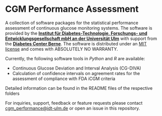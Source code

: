 # CGM Performance Assessment
A collection of software packages for the statistical performance assessment of continuous glucose monitoring systems. The software is provided by the [**Institut für Diabetes-Technologie, Forschungs- und Entwicklungsgesellschaft mbH an der Universität Ulm**](https://www.idt-ulm.de/en/) with support from the [**Diabetes Center Berne**](https://www.dcberne.com). The software is distributed under an [MIT license](LICENSE) and comes with ABSOLUTELY NO WARRANTY.

Currently, the following software tools in *Python* and *R* are available:

* Continuous Glucose Deviation and Interval Analysis (CG-DIVA)
* Calculation of confidence intervals on agreement rates for the assessment of compliance with FDA iCGM criteria

Detailed information can be found in the README files of the respective folders

For inquiries, support, feedback or feature requests please contact cgm_performance@idt-ulm.de or open an issue in this repository.